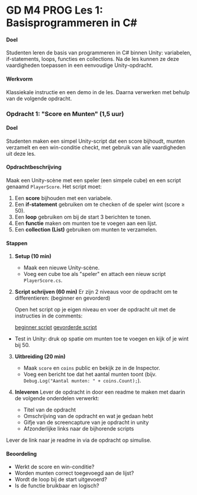 # GD M4 PROG Les 1: Basisprogrammeren in C#

#### Doel

Studenten leren de basis van programmeren in C# binnen Unity: variabelen, if-statements, loops, functies en collections. Na de les kunnen ze deze vaardigheden toepassen in een eenvoudige Unity-opdracht.

#### Werkvorm

Klassiekale instructie en een demo in de les. Daarna verwerken met behulp van de volgende opdracht.

### Opdracht 1: "Score en Munten" (1,5 uur)

#### Doel

Studenten maken een simpel Unity-script dat een score bijhoudt, munten verzamelt en een win-conditie checkt, met gebruik van alle vaardigheden uit deze les.

#### Opdrachtbeschrijving

Maak een Unity-scène met een speler (een simpele cube) en een script genaamd `PlayerScore`. Het script moet:

1. Een **score** bijhouden met een variabele.
2. Een **if-statement** gebruiken om te checken of de speler wint (score ≥ 50).
3. Een **loop** gebruiken om bij de start 3 berichten te tonen.
4. Een **functie** maken om munten toe te voegen aan een lijst.
5. Een **collection (List)** gebruiken om munten te verzamelen.

#### Stappen

1. **Setup (10 min)**

   - Maak een nieuwe Unity-scène.
   - Voeg een cube toe als "speler" en attach een nieuw script `PlayerScore.cs`.

2. **Script schrijven (60 min)**
   Er zijn 2 niveaus voor de opdracht om te differentieren: (beginner en gevorderd)

   Open het script op je eigen niveau en voer de opdracht uit met de instructies in de comments:

   [beginner script](SCRIPT_beginner.md)
   [gevorderde script](SCRIPT_gevorderd.md)

- Test in Unity: druk op spatie om munten toe te voegen en kijk of je wint bij 50.

3. **Uitbreiding (20 min)**

   - Maak `score` en `coins` public en bekijk ze in de Inspector.
   - Voeg een bericht toe dat het aantal munten toont (bijv. `Debug.Log("Aantal munten: " + coins.Count);`).

4. **Inleveren**
   Lever de opdracht in door een readme te maken met daarin de volgende onderdelen verwerkt:
   - Titel van de opdracht
   - Omschrijving van de opdracht en wat je gedaan hebt
   - Gifje van de screencapture van je opdracht in unity
   - Afzonderlijke links naar de bijhorende scripts

Lever de link naar je readme in via de opdracht op simulise.

#### Beoordeling

- Werkt de score en win-conditie?
- Worden munten correct toegevoegd aan de lijst?
- Wordt de loop bij de start uitgevoerd?
- Is de functie bruikbaar en logisch?
